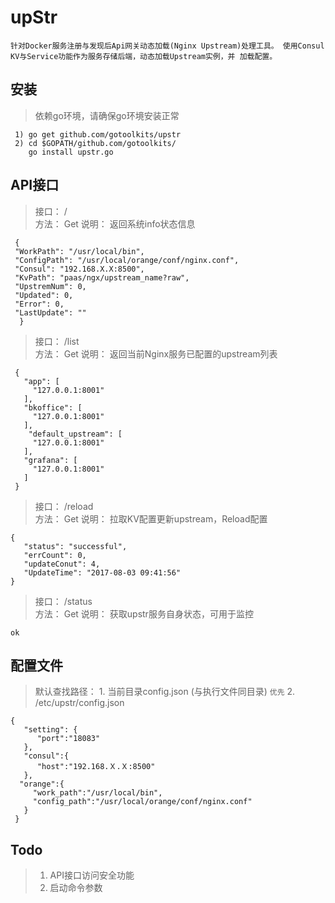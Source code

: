 # upStr
`针对Docker服务注册与发现后Api网关动态加载(Nginx Upstream)处理工具。
使用Consul KV与Service功能作为服务存储后端，动态加载Upstream实例，并
加载配置。`

## 安装

 >  依赖go环境，请确保go环境安装正常
    
     1) go get github.com/gotoolkits/upstr
     2) cd $GOPATH/github.com/gotoolkits/
        go install upstr.go

## API接口

 >  接口： /    
 >  方法： Get
 >  说明： 返回系统info状态信息  

     {
     "WorkPath": "/usr/local/bin",
     "ConfigPath": "/usr/local/orange/conf/nginx.conf",
     "Consul": "192.168.X.X:8500",
     "KvPath": "paas/ngx/upstream_name?raw",
     "UpstremNum": 0,
     "Updated": 0,
     "Error": 0,
     "LastUpdate": ""
      }

 >  接口： /list   
 >  方法： Get
 >  说明： 返回当前Nginx服务已配置的upstream列表

     {
       "app": [
         "127.0.0.1:8001"
       ],
       "bkoffice": [
         "127.0.0.1:8001"
       ],
        "default_upstream": [
         "127.0.0.1:8001"
       ],
       "grafana": [
         "127.0.0.1:8001"
       ]
     }


 >  接口： /reload   
 >  方法： Get
 >  说明： 拉取KV配置更新upstream，Reload配置

    {
       "status": "successful",
       "errCount": 0,
       "updateConut": 4,
       "UpdateTime": "2017-08-03 09:41:56"
    }

 >  接口： /status   
 >  方法： Get
 >  说明： 获取upstr服务自身状态，可用于监控

    ok


## 配置文件

>  默认查找路径：
>         1.   当前目录config.json (与执行文件同目录) `优先`
>         2.   /etc/upstr/config.json

    {
       "setting": {
          "port":"18083"
       },
       "consul":{
          "host":"192.168.Ｘ.Ｘ:8500"
       },
      "orange":{
         "work_path":"/usr/local/bin",
         "config_path":"/usr/local/orange/conf/nginx.conf"
       }
     }

## Todo
 >   1)  API接口访问安全功能
 >   2)  启动命令参数

 
